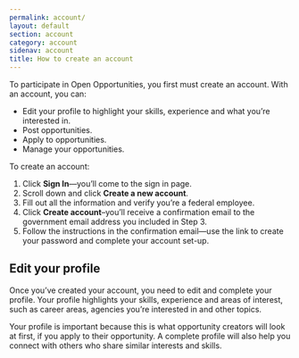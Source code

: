 ```yaml
---
permalink: account/
layout: default
section: account
category: account
sidenav: account
title: How to create an account
---
```


<!--
To participate in Open Opportunities, you must have a profile.

With a profile, you can:

- Highlight your skills, experience and what you’re interested in.
- Post opportunities.
- Apply to opportunities.
- Manage your opportunities.

You’ll also have the benefits of a USAJOBS profile, because Open Opportunities and USAJOBS now share one profile across both sites.

There are three steps to creating an Open Opportunities profile.

## 1. Create a login.gov account
You need a login.gov account to sign into Open Opportunities. You only need to create a login.gov account once. Once you create a login.gov account, you can use the same email address and password for both Open Opportunities and USAJOBS.

1. Create a login.gov account—you only need to do this once.
2. Enter an email address - use the same email address you use for USAJOBS. If you don’t have a USAJOBS profile, enter a personal email address.
3. Create a new password.
4. Have a working phone number (mobile or landline) or an authentication application installed on a device—login.gov will send you a one-time security code.

Create your login.gov account.

## 2. Create or link your USAJOBS profile
Once you create a login.gov account, you’ll go to USAJOBS to link to your existing profile, or create a new one.

You need a USAJOBS profile because Open Opportunities is now a part of USAJOBS and you’ll share one profile across the two sites. If you don’t have a USAJOBS profile, we’ll help you create one.

## 3. Complete or link your Open Opportunities profile
Once you’ve created your login.gov account and USAJOBS profile, we’ll help you create an Open Opportunities profile, or link to an existing one.

Your profile highlights your skills, experience and areas of interest, such as career areas, agencies you’re interested in and other topics.  We encourage you to review your information and fill in anything that’s missing.

## Why should I complete my profile?
Having a complete profile is important because this is what opportunity creators will look at first, if you apply to their opportunity. A complete profile will also help you connect with others who share similar interests and skills.
-->

<p>To participate in Open Opportunities, you first must create an account.  With an account, you can:</p>

<ul>
  <li>Edit your profile to highlight your skills, experience and what you’re interested in.</li>
  <li>Post opportunities.</li>
  <li>Apply to opportunities.</li>
  <li>Manage your opportunities.</li>
</ul>

To create an account:

<ol>
  <li>Click <strong>Sign In</strong>—you’ll come to the sign in page.</li>
  <li>Scroll down and click <strong>Create a new account</strong>.</li>
  <li>Fill out all the information and verify you’re a federal employee.</li>
  <li>Click <strong>Create account</strong>–you’ll receive a confirmation email to the government email address you included in Step 3.</li>
  <li>Follow the instructions in the confirmation email—use the link to create your password and complete your account set-up.</li>
</ol>

<h2 id="edit-your-profile">Edit your profile</h2>

<p>Once you’ve created your account, you need to edit and complete your profile.  Your profile highlights your skills, experience and areas of interest, such as career areas, agencies you’re interested in and other topics.</p>

<p>Your profile is important because this is what opportunity creators will look at first, if you apply to their opportunity. A complete profile will also help you connect with others who share similar interests and skills.</p>
